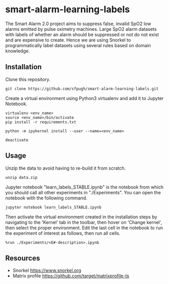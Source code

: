 # smart-alarm-learning-labels
The Smart Alarm 2.0 project aims to suppress false, invalid SpO2 low alarms emitted by pulse oximetry machines. Large SpO2 alarm datasets with labels of whether an alarm should be suppressed or not do not exist and are expensive to create. Hence we are using Snorkel to programmatically label datasets using several rules based on domain knowledge.

## Installation
Clone this repository.
```
git clone https://github.com/sfpugh/smart-alarm-learning-labels.git
```

Create a virtual environment using Python3 virtualenv and add it to Jupyter Notebook.
```
virtualenv <env_name>
source <env_name>/bin/activate
pip install -r requirements.txt

python -m ipykernel install --user --name=<env_name>

deactivate
```

## Usage
Unzip the data to avoid having to re-build it from scratch.
```
unzip data.zip
```

Jupyter notebook "learn_labels_STABLE.ipynb" is the notebook from which you should call all other experiments in "./Experiments". You can open the notebook with the following command.
```
jupyter notebook learn_labels_STABLE.ipynb
```
Then activate the virtual environment created in the installation steps by navigating to the 'Kernel' tab in the toolbar, then hover on 'Change kernel', then select the proper environment. Edit the last cell in the notebook to run the experiment of interest as follows, then run all cells.
```
%run ./Experiments/<E#-description>.ipynb
```

## Resources
- Snorkel https://www.snorkel.org 
- Matrix profile https://github.com/target/matrixprofile-ts
